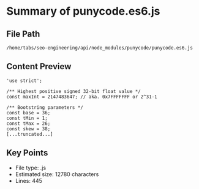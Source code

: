 # Summary of punycode.es6.js
  
## File Path
`/home/tabs/seo-engineering/api/node_modules/punycode/punycode.es6.js`

## Content Preview
```
'use strict';

/** Highest positive signed 32-bit float value */
const maxInt = 2147483647; // aka. 0x7FFFFFFF or 2^31-1

/** Bootstring parameters */
const base = 36;
const tMin = 1;
const tMax = 26;
const skew = 38;
[...truncated...]
```

## Key Points
- File type: .js
- Estimated size: 12780 characters
- Lines: 445
